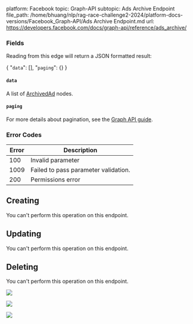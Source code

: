 platform: Facebook
topic: Graph-API
subtopic: Ads Archive Endpoint
file_path: /home/bhuang/nlp/rag-race-challenge2-2024/platform-docs-versions/Facebook_Graph-API/Ads Archive Endpoint.md
url: https://developers.facebook.com/docs/graph-api/reference/ads_archive/

### Fields

Reading from this edge will return a JSON formatted result:

{
    "`data`": \[\],
    "`paging`": {}
}

#### `data`

A list of [ArchivedAd](https://developers.facebook.com/docs/marketing-api/reference/archived-ad/) nodes.

#### `paging`

For more details about pagination, see the [Graph API guide](https://developers.facebook.com/docs/graph-api/using-graph-api/#paging).

### Error Codes

| Error | Description |
| --- | --- |
| 100 | Invalid parameter |
| 1009 | Failed to pass parameter validation. |
| 200 | Permissions error |

## Creating

You can't perform this operation on this endpoint.

## Updating

You can't perform this operation on this endpoint.

## Deleting

You can't perform this operation on this endpoint.

![](https://www.facebook.com/tr?id=675141479195042&ev=PageView&noscript=1)

![](https://www.facebook.com/tr?id=574561515946252&ev=PageView&noscript=1)

![](https://www.facebook.com/tr?id=1754628768090156&ev=PageView&noscript=1)